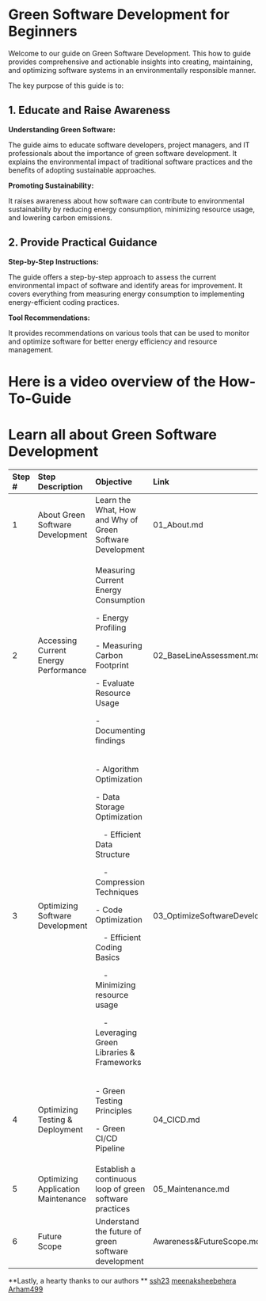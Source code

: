 # Green Software Development for Beginners

Welcome to our guide on Green Software Development. This how to guide provides comprehensive and actionable insights into creating, maintaining, and optimizing software systems in an environmentally responsible manner. 

The key purpose of this guide is to:

## 1. Educate and Raise Awareness

**Understanding Green Software:**

The guide aims to educate software developers, project managers, and IT professionals about the importance of green software development. It explains the environmental impact of traditional software practices and the benefits of adopting sustainable approaches.

**Promoting Sustainability:**

It raises awareness about how software can contribute to environmental sustainability by reducing energy consumption, minimizing resource usage, and lowering carbon emissions.

## 2. Provide Practical Guidance

**Step-by-Step Instructions:**

The guide offers a step-by-step approach to assess the current environmental impact of software and identify areas for improvement. It covers everything from measuring energy consumption to implementing energy-efficient coding practices.

**Tool Recommendations:**

It provides recommendations on various tools that can be used to monitor and optimize software for better energy efficiency and resource management.


# Here is a video overview of the How-To-Guide


# Learn all about Green Software Development
|Step #|Step Description|Objective|Link|
| :- | :- | :- | :- |
|1|About Green Software Development|Learn the What, How and Why of Green Software Development|01\_About.md|
|2|Accessing Current Energy Performance|<p>Measuring Current Energy Consumption</p><p>- Energy Profiling</p><p>- Measuring Carbon Footprint</p><p>- Evaluate Resource Usage</p><p>- Documenting findings</p>|02\_BaseLineAssessment.md|
|3|Optimizing Software Development|<p>- Algorithm Optimization</p><p>- Data Storage Optimization</p><p>&emsp;- Efficient Data Structure</p><p>&emsp;- Compression Techniques</p><p>- Code Optimization</p><p>&emsp;- Efficient Coding Basics</p><p>&emsp;- Minimizing resource usage</p><p>&emsp;- Leveraging Green Libraries & Frameworks</p>|03\_OptimizeSoftwareDevelopment.md|
|4|Optimizing Testing & Deployment|<p>- Green Testing Principles</p><p>- Green CI/CD Pipeline</p>|04\_CICD.md|
|5|Optimizing Application Maintenance|Establish a continuous loop of green software practices|05\_Maintenance.md|
|6|Future Scope|Understand the future of green software development|Awareness&FutureScope.md|




**Lastly, a hearty thanks to our authors **
[ssh23](https://github.com/Irenekayla/Green-Software-development/commits?author=ssh23)
[meenaksheebehera](https://github.com/Irenekayla/Green-Software-development/commits?author=meenaksheebehera)
[Arham499](https://github.com/Irenekayla/Green-Software-development/commits?author=Arham499)
